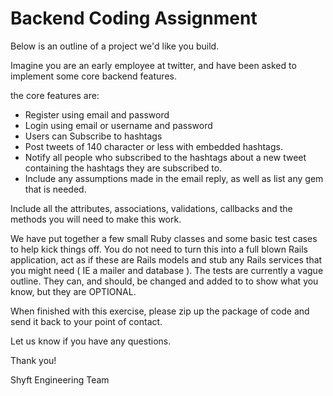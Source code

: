 # Backend Coding Assignment

Below is an outline of a project we'd like you build.

Imagine you are an early employee at twitter, and have been asked to implement some core backend features.

the core features are:

- Register using email and password
- Login using email or username and password
- Users can Subscribe to hashtags
- Post tweets of 140 character or less with embedded hashtags.
- Notify all people who subscribed to the hashtags about a new tweet containing the hashtags they are subscribed to.
- Include any assumptions made in the email reply, as well as list any gem that is needed.

Include all the attributes, associations, validations, callbacks and the methods you will need to make this work.

We have put together a few small Ruby classes and some basic test cases to help kick things off. You do not need to turn this into a full blown Rails application, act as if these are Rails models and stub any Rails services that you might need ( IE a mailer and database ). The tests are currently a vague outline. They can, and should, be changed and added to to show what you know, but they are OPTIONAL.

When finished with this exercise, please zip up the package of code and send it back to your point of contact.

Let us know if you have any questions.

Thank you!

Shyft Engineering Team
